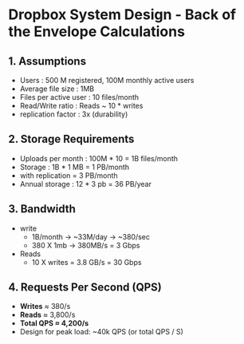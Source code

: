 # Dropbox System Design - Back of the Envelope Calculations

## 1. Assumptions
- Users : 500 M registered, 100M monthly active users
- Average file size : 1MB
- Files per active user : 10 files/month
- Read/Write ratio : Reads ~ 10 * writes
- replication factor : 3x (durability)


## 2. Storage Requirements
- Uploads per month : 100M * 10 = 1B files/month
- Storage : 1B * 1 MB = 1 PB/month
- with replication = 3 PB/month
- Annual storage : 12 * 3 pb = 36 PB/year

## 3. Bandwidth
- write 
  - 1B/month -> ~33M/day -> ~380/sec
  - 380 X 1mb -> 380MB/s = 3 Gbps
- Reads
  - 10 X writes = 3.8 GB/s = 30 Gbps

## 4. Requests Per Second (QPS)
- **Writes** ≈ 380/s
- **Reads** ≈ 3,800/s
- **Total QPS ≈ 4,200/s**
- Design for peak load: ~40k QPS (or total QPS / S)

